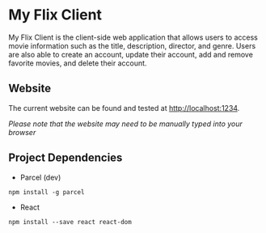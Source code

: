 # My Flix Client

My Flix Client is the client-side web application that allows users to access movie information such as the title, description, director, and genre. Users are also able to create an account, update their account, add and remove favorite movies, and delete their account.

## Website

The current website can be found and tested at [http://localhost:1234](http://localhost:1234).

_Please note that the website may need to be manually typed into your browser_

## Project Dependencies

- Parcel (dev)

```
npm install -g parcel
```

- React

```
npm install --save react react-dom
```
